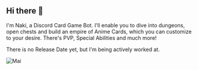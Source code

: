 ## Hi there 👋
I'm Naki, a Discord Card Game Bot. I'll enable you to dive into dungeons, open chests and build an empire of Anime Cards, which you can customize to your desire.
There's PVP, Special Abilities and much more!

There is no Release Date yet, but I'm being actively worked at.

![Mai](https://user-images.githubusercontent.com/47929140/177052554-02bdabe6-2105-4159-9cc5-720285cd385c.gif)

